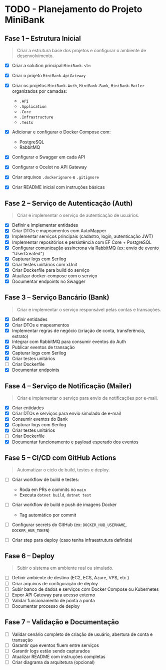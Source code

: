 # TODO - Planejamento do Projeto MiniBank

## Fase 1 – Estrutura Inicial

> Criar a estrutura base dos projetos e configurar o ambiente de desenvolvimento.

* [x] Criar a solution principal `MiniBank.sln`
* [x] Criar o projeto `MiniBank.ApiGateway`
* [x] Criar os projetos `MiniBank.Auth`, `MiniBank.Bank`, `MiniBank.Mailer` organizados por camadas:
  * `.API`
  * `.Application`
  * `.Core`
  * `.Infrastructure`
  * `.Tests`

* [x] Adicionar e configurar o Docker Compose com:
  * PostgreSQL
  * RabbitMQ

* [x] Configurar o Swagger em cada API
* [x] Configurar o Ocelot no API Gateway
* [x] Criar arquivos `.dockerignore` e `.gitignore`
* [x] Criar README inicial com instruções básicas

## Fase 2 – Serviço de Autenticação (Auth)

> Criar e implementar o serviço de autenticação de usuários.

* [x] Definir e implementar entidades
* [x] Criar DTOs e mapeamentos com AutoMapper
* [x] Implementar serviços principais (cadastro, login, autenticação JWT)
* [x] Implementar repositórios e persistência com EF Core + PostgreSQL
* [x] Configurar comunicação assíncrona via RabbitMQ (ex: envio de evento "UserCreated")
* [x] Capturar logs com Serilog
* [x] Criar testes unitários com xUnit
* [x] Criar Dockerfile para build do serviço
* [x] Atualizar docker-compose com o serviço
* [x] Documentar endpoints no Swagger

## Fase 3 – Serviço Bancário (Bank)

> Criar e implementar o serviço responsável pelas contas e transações.

* [x] Definir entidades
* [x] Criar DTOs e mapeamentos
* [x] Implementar regras de negócio (criação de conta, transferência, extrato)
* [x] Integrar com RabbitMQ para consumir eventos do Auth
* [x] Publicar eventos de transação
* [x] Capturar logs com Serilog
* [x] Criar testes unitários
* [ ] Criar Dockerfile
* [x] Documentar endpoints

## Fase 4 – Serviço de Notificação (Mailer)

> Criar e implementar o serviço para envio de notificações por e-mail.

* [x] Criar entidades
* [x] Criar DTOs e serviços para envio simulado de e-mail
* [x] Consumir eventos do Bank
* [x] Capturar logs com Serilog
* [x] Criar testes unitários
* [ ] Criar Dockerfile
* [x] Documentar funcionamento e payload esperado dos eventos

## Fase 5 – CI/CD com GitHub Actions

> Automatizar o ciclo de build, testes e deploy.

* [ ] Criar workflow de build e testes:
  * Roda em PRs e commits no `main`
  * Executa `dotnet build`, `dotnet test`

* [ ] Criar workflow de build e push de imagens Docker
  * Tag automático por commit

* [ ] Configurar secrets do GitHub (ex: `DOCKER_HUB_USERNAME`, `DOCKER_HUB_TOKEN`)
* [ ] Criar step para deploy (caso tenha infraestrutura definida)

## Fase 6 – Deploy

> Subir o sistema em ambiente real ou simulado.

* [ ] Definir ambiente de destino (EC2, ECS, Azure, VPS, etc.)
* [ ] Criar arquivos de configuração de deploy
* [ ] Subir banco de dados e serviços com Docker Compose ou Kubernetes
* [ ] Expor API Gateway para acesso externo
* [ ] Validar funcionamento de ponta a ponta
* [ ] Documentar processo de deploy

## Fase 7 – Validação e Documentação

* [ ] Validar cenário completo de criação de usuário, abertura de conta e transação
* [ ] Garantir que eventos fluem entre serviços
* [ ] Garantir logs estão sendo capturados
* [ ] Atualizar README com instruções completas
* [ ] Criar diagrama da arquitetura (opcional)
